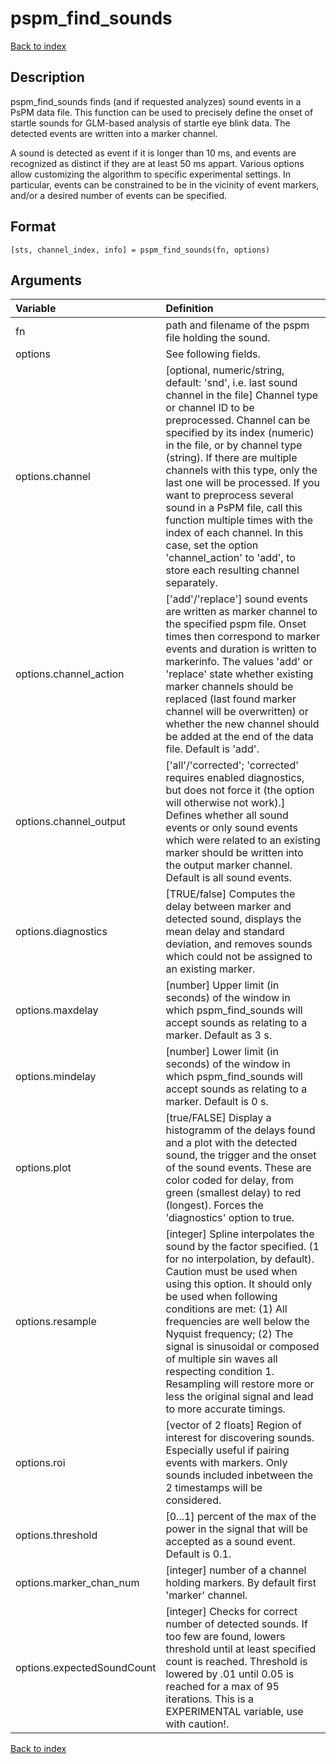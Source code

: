 # pspm_find_sounds
[Back to index](/PsPM/ref/)

## Description

pspm_find_sounds finds (and if requested analyzes) sound events in a PsPM data file. This function can be used to precisely define the onset of startle sounds for GLM-based analysis of startle eye blink data. The detected events are written into a marker channel. 

A sound is detected as event if it is longer than 10 ms, and events are recognized as distinct if they are at least 50 ms appart. Various options allow customizing the algorithm to specific experimental settings. In particular, events can be constrained to be in the vicinity of event markers, and/or a desired number of events can be specified. 


## Format

`[sts, channel_index, info] = pspm_find_sounds(fn, options)`


## Arguments

| Variable | Definition |
|:--|:--|
| fn | path and filename of the pspm file holding the sound. |
| options | See following fields. |
| options.channel | [optional, numeric/string, default: 'snd', i.e. last sound channel in the file] Channel type or channel ID to be preprocessed. Channel can be specified by its index (numeric) in the file, or by channel type (string). If there are multiple channels with this type, only the last one will be processed. If you want to preprocess several sound in a PsPM file, call this function multiple times with the index of each channel. In this case, set the option 'channel_action' to 'add', to store each resulting channel separately. |
| options.channel_action | ['add'/'replace'] sound events are written as marker channel to the specified pspm file. Onset times then correspond to marker events and duration is written to markerinfo. The values 'add' or 'replace' state whether existing marker channels should be replaced (last found marker channel will be overwritten) or whether the new channel should be added at the end of the data file. Default is 'add'. |
| options.channel_output | ['all'/'corrected'; 'corrected' requires enabled diagnostics, but does not force it (the option will otherwise not work).] Defines whether all sound events or only sound events which were related to an existing marker should be written into the output marker channel. Default is all sound events. |
| options.diagnostics | [TRUE/false] Computes the delay between marker and detected sound, displays the mean delay and standard deviation, and removes sounds which could not be assigned to an existing marker. |
| options.maxdelay | [number] Upper limit (in seconds) of the window in which pspm_find_sounds will accept sounds as relating to a marker. Default as 3 s. |
| options.mindelay | [number] Lower limit (in seconds) of the window in which pspm_find_sounds will accept sounds as relating to a marker. Default is 0 s. |
| options.plot | [true/FALSE] Display a histogramm of the delays found and a plot with the detected sound, the trigger and the onset of the sound events. These are color coded for delay, from green (smallest delay) to red (longest). Forces the 'diagnostics' option to true. |
| options.resample | [integer] Spline interpolates the sound by the factor specified. (1 for no interpolation, by default). Caution must be used when using this option. It should only be used when following conditions are met: (1) All frequencies are well below the Nyquist frequency; (2) The signal is sinusoidal or composed of multiple sin waves all respecting condition 1. Resampling will restore more or less the original signal and lead to more accurate timings. |
| options.roi | [vector of 2 floats] Region of interest for discovering sounds. Especially useful if pairing events with markers. Only sounds included inbetween the 2 timestamps will be considered. |
| options.threshold | [0...1] percent of the max of the power in the signal that will be accepted as a sound event. Default is 0.1. |
| options.marker_chan_num | [integer] number of a channel holding markers. By default first 'marker' channel. |
| options.expectedSoundCount | [integer] Checks for correct number of detected sounds. If too few are found, lowers threshold until at least specified count is reached. Threshold is lowered by .01 until 0.05 is reached for a max of 95 iterations. This is a EXPERIMENTAL variable, use with caution!. |

[Back to index](/PsPM/ref/)
